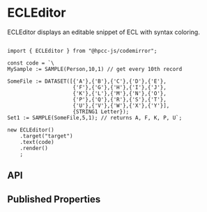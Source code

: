 # ECLEditor

<!--meta
{
    "id": 17177,
    "name": "ECLEditor",
    "kind": 128,
    "kindString": "Class",
    "flags": {
        "isExported": true
    },
    "sources": [
        {
            "fileName": "ECLEditor.ts",
            "line": 5,
            "character": 22
        }
    ],
    "extendedTypes": [
        {
            "type": "reference",
            "name": "Editor",
            "id": 15847
        }
    ],
    "folder": "packages/codemirror"
}
-->

ECLEditor displays an editable snippet of ECL with syntax coloring.

```sample-code

import { ECLEditor } from "@hpcc-js/codemirror";

const code = `\
MySample := SAMPLE(Person,10,1) // get every 10th record

SomeFile := DATASET([{'A'},{'B'},{'C'},{'D'},{'E'},
                     {'F'},{'G'},{'H'},{'I'},{'J'},
                     {'K'},{'L'},{'M'},{'N'},{'O'},
                     {'P'},{'Q'},{'R'},{'S'},{'T'},
                     {'U'},{'V'},{'W'},{'X'},{'Y'}],
                     {STRING1 Letter});
Set1 := SAMPLE(SomeFile,5,1); // returns A, F, K, P, U`;

new ECLEditor()
    .target("target")
    .text(code)
    .render()
    ;

```

## API

## Published Properties
```@hpcc-js/codemirror:ECLEditor
```
